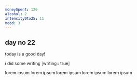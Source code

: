```yaml
---
moneySpent: 120
alcohol: 2
intensity0to25: 11
mood: 3
---
```

## day no 22
today is a good day!
 

i did some writing [writing:: true]

lorem ipsum lorem ipsum lorem ipsum lorem ipsum lorem ipsum

